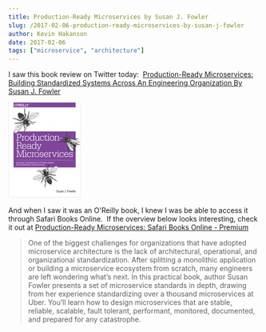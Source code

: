 ```yaml
---
title: Production-Ready Microservices by Susan J. Fowler
slug: /2017-02-06-production-ready-microservices-by-susan-j-fowler
author: Kevin Hakanson
date: 2017-02-06
tags: ["microservice", "architecture"]
---
```

I saw this book review on Twitter today:  [Production-Ready Microservices: Building Standardized Systems Across An Engineering Organization By Susan J. Fowler](https://www.bennadel.com/blog/3222-production-ready-microservices-building-standardized-systems-across-an-engineering-organization-by-susan-j-fowler.htm) 

[![Production-Ready Microservices book cover](images/pastedImage_3.jpg)](images/pastedImage_3.jpg)

And when I saw it was an O'Reilly book, I knew I was be able to access it through Safari Books Online.  If the overview below looks interesting, check it out at [Production-Ready Microservices: Safari Books Online - Premium](http://techbus.safaribooksonline.com/book/software-engineering-and-development/9781491965962) 

> One of the biggest challenges for organizations that have adopted microservice architecture is the lack of architectural, operational, and organizational standardization. After splitting a monolithic application or building a microservice ecosystem from scratch, many engineers are left wondering what’s next. In this practical book, author Susan Fowler presents a set of microservice standards in depth, drawing from her experience standardizing over a thousand microservices at Uber. You’ll learn how to design microservices that are stable, reliable, scalable, fault tolerant, performant, monitored, documented, and prepared for any catastrophe.